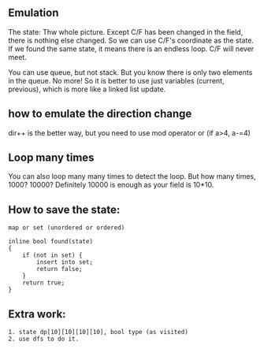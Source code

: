 ## Emulation
The state: Thw whole picture.  Except C/F has been changed in the field, there is nothing else changed.  So we can use C/F's coordinate as the state.  If we found the same state, it means there is an endless loop.  C/F will never meet.

You can use queue, but not stack.  But you know there is only two elements in the queue.  No more!
So it is better to use just variables (current, previous), which is more like a linked list update.

## how to emulate the direction change
dir++ is the better way, but you need to use mod operator or (if a>4, a-=4)

## Loop many times

You can also loop many many times to detect the loop.  But how many times, 1000? 10000? 
Definitely 10000 is enough as your field is 10*10.


## How to save the state:

    map or set (unordered or ordered)

    inline bool found(state)
    {
        if (not in set) {
            insert into set;
            return false;
        }
        return true;
    }

## Extra work:

    1. state dp[10][10][10][10], bool type (as visited)
    2. use dfs to do it.

